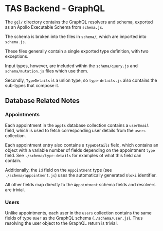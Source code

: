 # TAS Backend - GraphQL
The `gql/` directory contains the GraphQL resolvers and schema, exported as an Apollo Executable Schema from `schema.js`.

The schema is broken into the files in `schema/`, which are imported into `schema.js`.

These files generally contain a single exported type definition, with two exceptions.

Input types, however, are included within the `schema/query.js` and `schema/mutation.js` files which use them.

Secondly, `TypeDetails` is a union type, so `type-details.js` also contains the sub-types that compose it.

## Database Related Notes
### Appointments
Each appointment in the `appts` database collection contains a `userEmail` field, which is used to fetch corresponding user details from the `users` collection.

Each appointment entry also contains a `typeDetails` field, which contains an object with a variable number of fields depending on the appointment `type` field. See `./schema/type-details` for examples of what this field can contain.

Additionally, the `id` field on the `Appointment` type (see `./schema/appointment.js`) uses the automatically generated `$loki` identifier.

All other fields map directly to the `Appointment` schema fields and resolvers are trivial.

### Users
Unlike appointments, each user in the `users` collection contains the same fields of type `User` as the GraphQL schema (`./schema/user.js`). Thus resolving the user object to the GraphQL return is trivial.

